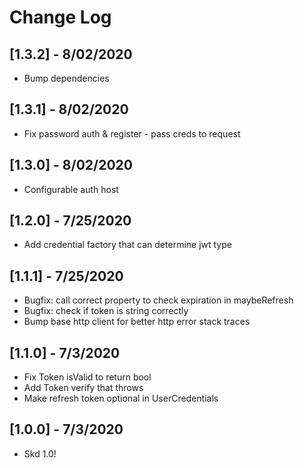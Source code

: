 # Change Log

## [1.3.2] - 8/02/2020
- Bump dependencies

## [1.3.1] - 8/02/2020
- Fix password auth & register - pass creds to request

## [1.3.0] - 8/02/2020
- Configurable auth host

## [1.2.0] - 7/25/2020
- Add credential factory that can determine jwt type

## [1.1.1] - 7/25/2020
- Bugfix: call correct property to check expiration in maybeRefresh
- Bugfix: check if token is string correctly
- Bump base http client for better http error stack traces

## [1.1.0] - 7/3/2020
- Fix Token isValid to return bool 
- Add Token verify that throws
- Make refresh token optional in UserCredentials 

## [1.0.0] - 7/3/2020
- Skd 1.0!
